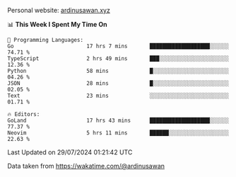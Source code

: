 Personal website: [ardinusawan.xyz](https://ardinusawan.xyz)

<!--START_SECTION:waka-->
📊 **This Week I Spent My Time On** 

```text
💬 Programming Languages: 
Go                       17 hrs 7 mins       ███████████████████░░░░░░   74.71 % 
TypeScript               2 hrs 49 mins       ███░░░░░░░░░░░░░░░░░░░░░░   12.36 % 
Python                   58 mins             █░░░░░░░░░░░░░░░░░░░░░░░░   04.26 % 
JSON                     28 mins             █░░░░░░░░░░░░░░░░░░░░░░░░   02.05 % 
Text                     23 mins             ░░░░░░░░░░░░░░░░░░░░░░░░░   01.71 % 

🔥 Editors: 
GoLand                   17 hrs 43 mins      ███████████████████░░░░░░   77.37 % 
Neovim                   5 hrs 11 mins       ██████░░░░░░░░░░░░░░░░░░░   22.63 % 
```


 Last Updated on 29/07/2024 01:21:42 UTC
<!--END_SECTION:waka-->
Data taken from https://wakatime.com/@ardinusawan
